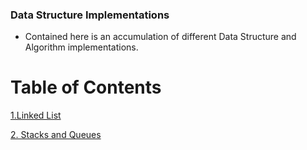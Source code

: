 ### Data Structure Implementations

- Contained here is an accumulation of different Data Structure and Algorithm implementations.

# Table of Contents

[1.Linked List](https://github.com/ntibbals/data-structures-and-algorithms/tree/master/Data-Structures/LinkedList) 

[2. Stacks and Queues ](https://github.com/ntibbals/data-structures-and-algorithms/tree/master/Data-Structures/StacksAndQueues) 
